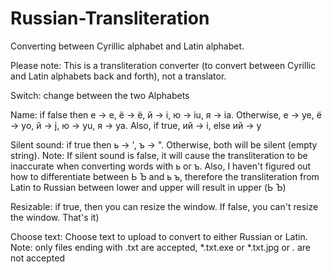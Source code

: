 # Russian-Transliteration
Converting between Cyrillic alphabet and Latin alphabet.

Please note: This is a transliteration converter
(to convert between Cyrillic and Latin alphabets back and forth), not a translator.

Switch: change between the two Alphabets

Name: if false then е -> e, ё -> ё, й -> i, ю -> iu, я -> ia. Otherwise,
е -> ye, ё -> yo, й -> j, ю -> yu, я -> ya. Also, if true, ий -> i, else ий -> y

Silent sound: if true then ь -> ', ъ -> ". Otherwise, both will be silent (empty string).
Note: If silent sound is false, it will cause the transliteration to be inaccurate when converting words with
ь or ъ. Also, I haven't figured out how to differentiate between Ь Ъ and ь ъ, therefore the transliteration from Latin
to Russian between lower and upper will result in upper (Ь Ъ)

Resizable: if true, then you can resize the window. If false, you can't resize the window. That's it)

Choose text: Choose text to upload to convert to either Russian or Latin. Note: only files ending with .txt
are accepted, *.txt.exe or *.txt.jpg or *.* are not accepted
